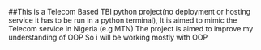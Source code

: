 ##This is a Telecom Based TBI python project(no deployment or hosting service it has to be run in a python terminal),
It is aimed to mimic the Telecom service in Nigeria (e.g MTN)
The project is aimed to improve my understanding of OOP
So i will be working mostly with OOP
